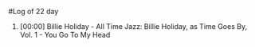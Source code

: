 #Log of 22 day

1. [00:00] Billie Holiday - All Time Jazz: Billie Holiday, as Time Goes By, Vol. 1 - You Go To My Head
